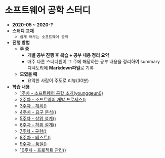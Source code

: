 # 소프트웨어 공학 스터디

* **2020-05 ~ 2020-?**
* **스터디 교재**
  * `쉽게 배우는 소프트웨어 공학`
* **진행 방법**
  * **주 중**
    * **개별 공부 진행 후 복습 + 공부 내용 정리 요약**
    * 매주 다른 스터디원이 그 주에 해당하는 공부 내용을 정리하여 summary 디렉토리에 **Markdown파일**로 기록
  * **모였을 때**
    * 요약한 사람이 주도로 리뷰(30분)
* **학습 내용**
  * [1주차 - 소프트웨어 공학 소개(younggeun0)](https://github.com/ohbokdong/SoftwareEngineeringStudy/blob/master/summary/week1_summary.md)
  * [2주차 - 소프트웨어 개발 프로세스()]()
  * [3주차 - 계획()]()
  * [4주차 - 요구 분석()]()
  * [5주차 - 상위 설계()]()
  * [6주차 - 하위 설계()]()
  * [7주차 - 구현()]()
  * [8주차 - 테스트()]()
  * [9주차 - 품질()]()
  * [10주차 - 프로젝트 관리()]()
